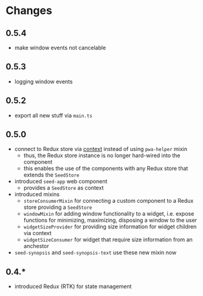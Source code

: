 # Changes

## 0.5.4

- make window events not cancelable

## 0.5.3

- logging window events

## 0.5.2

- export all new stuff via `main.ts`

## 0.5.0

- connect to Redux store via
  [context](https://lit.dev/docs/data/context/) instead of using
  `pwa-helper` mixin
  - thus, the Redux store instance is no longer hard-wired into the
    component
  - this enables the use of the components with any Redux store that
    extends the `SeedStore`
- introduced `seed-app` web component
  - provides a `SeedStore` as context
- introduced mixins
  - `storeConsumerMixin` for connecting a custom component to a Redux
    store providing a `SeedStore`
  - `windowMixin` for adding window functionality to a widget,
    i.e. expose functions for minimizing, maximizing, disposing a
    window to the user
  - `widgetSizeProvider` for providing size information for widget
    children via context
  - `widgetSizeConsumer` for widget that require size information from
    an anchestor
- `seed-synopsis` and `seed-synopsis-text` use these new mixin now

## 0.4.*

- introduced Redux (RTK) for state management
